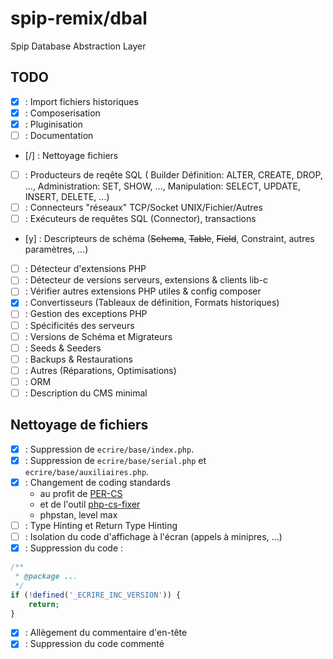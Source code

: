 # spip-remix/dbal

Spip Database Abstraction Layer

## TODO

- [x] : Import fichiers historiques
- [x] : Composerisation
- [x] : Pluginisation
- [ ] : Documentation
- [/] : Nettoyage fichiers
- [ ] : Producteurs de reqête SQL (
    Builder Définition: ALTER, CREATE, DROP, ...,
    Administration: SET, SHOW, ...,
    Manipulation: SELECT, UPDATE, INSERT, DELETE, ...)
- [ ] : Connecteurs "réseaux" TCP/Socket UNIX/Fichier/Autres
- [ ] : Exécuteurs de requêtes SQL (Connector), transactions
- [y] : Descripteurs de schéma (~~Schema~~, ~~Table~~, ~~Field~~, Constraint, autres paramètres, ...)
- [ ] : Détecteur d'extensions PHP
- [ ] : Détecteur de versions serveurs, extensions & clients lib-c
- [ ] : Vérifier autres extensions PHP utiles & config composer
- [x] : Convertisseurs (Tableaux de définition, Formats historiques)
- [ ] : Gestion des exceptions PHP
- [ ] : Spécificités des serveurs
- [ ] : Versions de Schéma et Migrateurs
- [ ] : Seeds & Seeders
- [ ] : Backups & Restaurations
- [ ] : Autres (Réparations, Optimisations)
- [ ] : ORM
- [ ] : Description du CMS minimal

## Nettoyage de fichiers

- [X] : Suppression de `ecrire/base/index.php`.
- [X] : Suppression de `ecrire/base/serial.php` et `ecrire/base/auxiliaires.php`.
- [X] : Changement de coding standards
  - au profit de [PER-CS](https://www.php-fig.org/per/coding-style/)
  - et de l'outil [php-cs-fixer](https://cs.symfony.com/)
  - phpstan, level max
- [ ] : Type Hinting et Return Type Hinting
- [ ] : Isolation du code d'affichage à l'écran (appels à minipres, ...)
- [X] : Suppression du code :

```php
/**
 * @package ...
 */
if (!defined('_ECRIRE_INC_VERSION')) {
    return;
}
```

- [X] : Allègement du commentaire d'en-tête
- [X] : Suppression du code commenté
